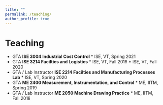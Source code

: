 ```yaml
---
title: ""
permalink: /teaching/
author_profile: true
---
```


# Teaching
* GTA <b>ISE 3004 Industrial Cost Control</b> 
         * ISE, VT, Spring 2021
* GTA <b>ISE 3214 Facilties and Logistics</b>
         * ISE, VT, Fall 2019
         * ISE, VT, Fall 2020
* GTA / Lab Instructor <b>ISE 2214 Facilties and Manufacturing Processes Lab</b>
         * ISE, VT, Spring 2020
* GTA <b>ME 2400 Measurement, Instrumentation, and Control</b> 
         * ME, IITM, Spring 2019
* GTA / Lab Instructor <b>ME 2050 Machine Drawing Practice</b>
         * ME, IITM, Fall 2018
